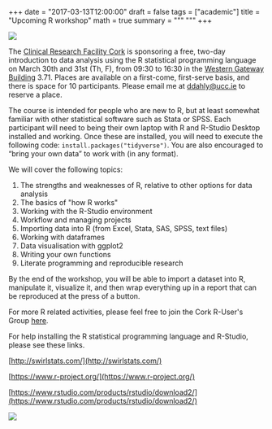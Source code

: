 +++
date = "2017-03-13T12:00:00"
draft = false
tags = ["academic"]
title = "Upcoming R workshop"
math = true
summary = """
"""
+++


![](http://darrendahly.github.io/img/crfc_banner.jpg)


The [Clinical Research Facility Cork](https://www.ucc.ie/en/crfc/) is sponsoring a free, two-day introduction to data analysis using the R statistical programming language on March 30th and 31st (Th, F), from 09:30 to 16:30 in the [Western Gateway Building](https://www.google.ie/maps/place/Western+Gateway,+Western+Gateway+Building,+University+College+Cork,+Western+Rd,+Mardyke,+Cork/data=!4m2!3m1!1s0x4844902fb2cfc8d3:0xbc1521a27a3ca450?sa=X&ved=0ahUKEwjRn-H2-pbQAhWDLMAKHStcCXwQ8gEIGzAA) 3.71. Places are available on a first-come, first-serve basis, and there is space for 10 participants. Please email me at ddahly@ucc.ie to reserve a place. 

The course is intended for people who are new to R, but at least somewhat familiar with other statistical software such as Stata or SPSS. Each participant will need to being their own laptop with R and R-Studio Desktop installed and working. Once these are installed, you will need to execute the following code: `install.packages("tidyverse")`. You are also encouraged to “bring your own data” to work with (in any format). 

We will cover the following topics:

1.	The strengths and weaknesses of R, relative to other options for data analysis
2.	The basics of "how R works" 
3.	Working with the R-Studio environment
4.	Workflow and managing projects
5.	Importing data into R (from Excel, Stata, SAS, SPSS, text files)
6.  Working with dataframes
7.	Data visualisation with ggplot2
8.	Writing your own functions
9.	Literate programming and reproducible research

By the end of the workshop, you will be able to import a dataset into R, manipulate it, visualize it, and then wrap everything up in a report that can be reproduced at the press of a button. 

For more R related activities, please feel free to join the Cork R-User's Group [here](http://www.meetup.com/Cork-Ireland-R-Users-Group/). 

For help installing the R statistical programming language and R-Studio, please see these links. 

[http://swirlstats.com/](http://swirlstats.com/)

[https://www.r-project.org/](https://www.r-project.org/)

[https://www.rstudio.com/products/rstudio/download2/](https://www.rstudio.com/products/rstudio/download2/)


![](http://dantalus.github.io/public/images/cars.png)